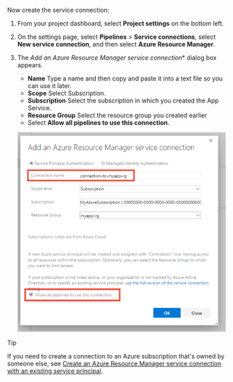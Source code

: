 Now create the service connection:

1. From your project dashboard, select **Project settings** on the bottom left.

2. On the settings page, select **Pipelines** > **Service connections**, select **New service connection**, and then select **Azure Resource Manager**.

3. The *Add an Azure Resource Manager service connection** dialog box appears. 

   * **Name** Type a name and then copy and paste it into a text file so you can use it later. 
   * **Scope** Select Subscription. 
   * **Subscription** Select the subscription in which you created the App Service.
   * **Resource Group** Select the resource group you created earlier 
   * Select **Allow all pipelines to use this connection**.

   ![New service connection dialog box](_img/add-service-connection-dialog-box.png)

> [!Tip]
> If you need to create a connection to an Azure subscription that's owned by someone else, see [Create an Azure Resource Manager service connection with an existing service principal](https://docs.microsoft.com/azure/devops/pipelines/library/connect-to-azure?view=azure-devops#create-an-azure-resource-manager-service-connection-with-an-existing-service-principal).
